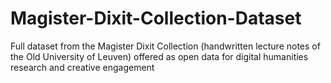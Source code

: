 # Magister-Dixit-Collection-Dataset
Full dataset from the Magister Dixit Collection (handwritten lecture notes of the Old University of Leuven) offered as open data for digital humanities research and creative engagement
